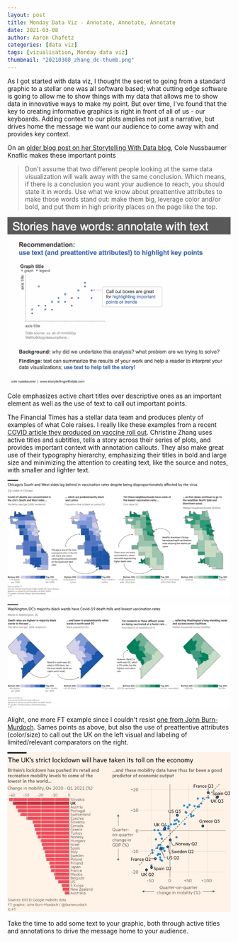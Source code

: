 ```yaml
---
layout: post
title: Monday Data Viz - Annotate, Annotate, Annotate
date: 2021-03-08
author: Aaron Chafetz
categories: [data viz]
tags: [vizualisation, Monday data viz]
thumbnail: "20210308_zhang_dc-thumb.png"
---
```


As I got started with data viz, I thought the secret to going from a standard graphic to a stellar one was all software based; what cutting edge software is going to allow me to show things with my data that allows me to show data in innovative ways to make my point. But over time, I've found that the key to creating informative graphics is right in front of all of us - our keyboards. Adding context to our plots amplies not just a narrative, but drives home the message we want our audience to come away with and provides key context. 

On an [older blog post on her Storytelling With Data blog](https://www.storytellingwithdata.com/blog/2015/02/annotate-with-text), Cole Nussbaumer Knaflic makes these important points

> Don't assume that two different people looking at the same data visualization will walk away with the same conclusion. Which means, if there is a conclusion you want your audience to reach, you should state it in words. Use what we know about preattentive attributes to make those words stand out: make them big, leverage color and/or bold, and put them in high priority places on the page like the top.

![stories have words](/assets/img/posts/20210308_nussbaumerknaflic_words.png)

Cole emphasizes active chart titles over descriptive ones as an important element as well as the use of text to call out important points. 

The Financial Times has a stellar data team and produces plenty of examples of what Cole raises. I really like these examples from a recent [COVID article they produced on vaccine roll out](https://www.ft.com/content/7b0db882-a369-4e32-a86a-eb7fda2a0da0). Christine Zhang uses active titles and subtitles, tells a story across their series of plots, and provides important context with annotation callouts. They also make great use of their typography hierarchy, emphasizing their titles in bold and large size and minimizing the attention to creating text, like the source and notes, with smaller and lighter text.

![ft chicago](/assets/img/posts/20210308_zhang_chi.png)

![ft dc](/assets/img/posts/20210308_zhang_dc.png)

Alight, one more FT example since I couldn't resist [one from John Burn-Murdoch](https://www.ft.com/content/6d4ff17b-b3a2-4f9a-bb73-84e50ba614b6). Sames points as above, but also the use of preattentive attributes (color/size) to call out the UK on the left visual and labeling of limited/relevant comparators on the right.

![ft dc](/assets/img/posts/20210308_burnmurdoch_econ.png)

Take the time to add some text to your graphic, both through active titles and annotations to drive the message home to your audience.
